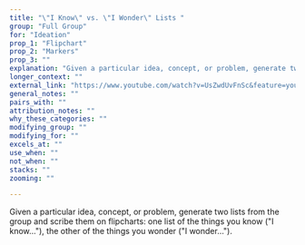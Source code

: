 ```yaml
---
title: "\"I Know\" vs. \"I Wonder\" Lists "
group: "Full Group"
for: "Ideation"
prop_1: "Flipchart"
prop_2: "Markers"
prop_3: ""
explanation: "Given a particular idea, concept, or problem, generate two lists from the group and scribe them on flipcharts: one list of the things you know (\"I know...\"), the other of the things you wonder (\"I wonder...\")."
longer_context: ""
external_link: "https://www.youtube.com/watch?v=UsZwdUvFnSc&feature=youtu.be&t=34m13s"
general_notes: ""
pairs_with: ""
attribution_notes: ""
why_these_categories: ""
modifying_group: ""
modifying_for: ""
excels_at: ""
use_when: ""
not_when: ""
stacks: ""
zooming: ""

---
```


Given a particular idea, concept, or problem, generate two lists from the group and scribe them on flipcharts: one list of the things you know ("I know..."), the other of the things you wonder ("I wonder...").
